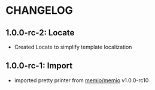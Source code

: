 # CHANGELOG

## 1.0.0-rc-2: Locate

* Created Locate to simplify template localization

## 1.0.0-rc-1: Import

* imported pretty printer from [memio/memio](http://github.com/memio/memio) v1.0.0-rc10
